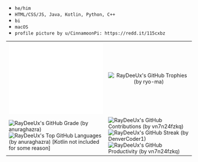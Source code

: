 * `he/him`
* `HTML/CSS/JS, Java, Kotlin, Python, C++`
* `bi`
* `macOS`
* `profile picture by u/CinnamoonPi: https://redd.it/115cxbz`

<table align="center">
  <tr>
    <td width="500px" align="center">
        <img src="/github-metrics.svg" alt="RayDeeUx's GitHub Metrics (by lowlighter)">
    </td>
    <td width="390px" align="center">
      <img src="https://github-profile-trophy.vercel.app/?username=RayDeeUx&theme=algolia&no-bg=true&no-frame=true&margin-w=15&margin-h=15&column=3" alt="RayDeeUx's GitHub Trophies (by ryo-ma)"/>
    </td>
  </tr>
  <tr>
    <td>
      <img src="https://github-readme-stats.vercel.app/api?username=RayDeeUx&theme=algolia&show_icons=true&hide_border=true&count_private=true" alt="RayDeeUx's GitHub Grade (by anuraghazra)" />
      <img width="100%" src="https://github-readme-stats.vercel.app/api/top-langs/?username=RayDeeUx&theme=algolia&show_icons=true&hide_border=true&layout=compact&langs_count=4&hide=css,roff,zeek,cmake,php" alt="RayDeeUx's Top GitHub Languages (by anuraghazra) [Kotlin not included for some reason]" />
    </td>
    <td>
      <img src="https://github-profile-summary-cards.vercel.app/api/cards/profile-details?username=RayDeeUx&theme=transparent" alt="RayDeeUx's GitHub Contributions (by vn7n24fzkq)"/>
      <img src="https://streak-stats.demolab.com?user=RayDeeUx&theme=algolia&hide_border=true" alt="RayDeeUx's GitHub Streak (by DenverCoder1)" />
      <img src="https://github-profile-summary-cards.vercel.app/api/cards/productive-time?username=RayDeeUx&theme=transparent&utcOffset=-5" alt="RayDeeUx's GitHub Productivity (by vn7n24fzkq)" />
    </td>
  </tr>
</table>
